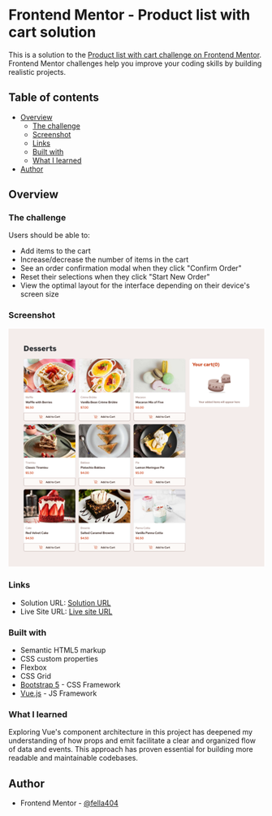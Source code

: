 # Frontend Mentor - Product list with cart solution

This is a solution to the [Product list with cart challenge on Frontend Mentor](https://www.frontendmentor.io/challenges/product-list-with-cart-5MmqLVAp_d). Frontend Mentor challenges help you improve your coding skills by building realistic projects.

## Table of contents

- [Overview](#overview)
  - [The challenge](#the-challenge)
  - [Screenshot](#screenshot)
  - [Links](#links)
  - [Built with](#built-with)
  - [What I learned](#what-i-learned)
- [Author](#author)

## Overview

### The challenge

Users should be able to:

- Add items to the cart
- Increase/decrease the number of items in the cart
- See an order confirmation modal when they click "Confirm Order"
- Reset their selections when they click "Start New Order"
- View the optimal layout for the interface depending on their device's screen size

### Screenshot

![](./screenshot.png)

### Links

- Solution URL: [Solution URL](https://www.frontendmentor.io/solutions/responsive-product-list-cart-build-with-vuejs-and-bootstrap-5-VM_INdjxoT)
- Live Site URL: [Live site URL](https://desert-product-list.netlify.app/)

### Built with

- Semantic HTML5 markup
- CSS custom properties
- Flexbox
- CSS Grid
- [Bootstrap 5](https://getbootstrap.com/) - CSS Framework
- [Vue.js](https://vuejs.org/) - JS Framework

### What I learned

Exploring Vue's component architecture in this project has deepened my understanding of how props and emit facilitate a clear and organized flow of data and events. This approach has proven essential for building more readable and maintainable codebases.

## Author

- Frontend Mentor - [@fella404](https://www.frontendmentor.io/profile/fella404)
